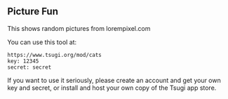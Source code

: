 
Picture Fun
-----------

This shows random pictures from lorempixel.com

You can use this tool at:

    https://www.tsugi.org/mod/cats
    key: 12345
    secret: secret
    
If you want to use it seriously, please create an account and get your own key and secret, or install
and host your own copy of the Tsugi app store.

